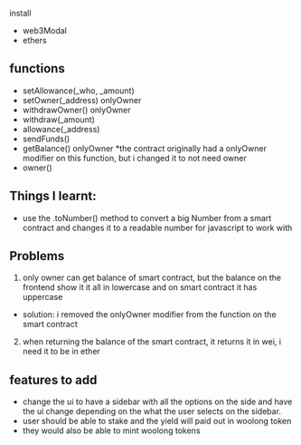 install 
- web3Modal
- ethers

## functions
- setAllowance(_who, _amount) <done>
- setOwner(_address) onlyOwner
- withdrawOwner() onlyOwner <done>
- withdraw(_amount) <done>
- allowance(_address) 
- sendFunds() <done>
- getBalance() onlyOwner <done>
    *the contract originally had a onlyOwner modifier on this function, but i changed it to not need owner
- owner() <done>

## Things I learnt:
- use the .toNumber() method to convert a big Number from a smart contract and changes it to a readable number for javascript to work with


## Problems
1. only owner can get balance of smart contract, but the balance on the frontend show it it all in lowercase and on smart contract it has uppercase
- solution: i removed the onlyOwner modifier from the function on the smart contract

2. when returning the balance of the smart contract, it returns it in wei, i need it to be in ether

## features to add
- change the ui to have a sidebar with all the options on the side and have the ui change depending on the what the user
selects on the sidebar.
- user should be able to stake and the yield will paid out in woolong token
- they would also be able to mint woolong tokens